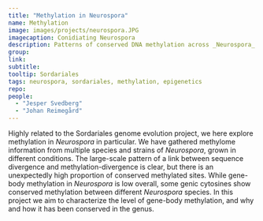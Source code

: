 ```yaml
---
title: "Methylation in Neurospora"
name: Methylation
image: images/projects/neurospora.JPG
imagecaption: Conidiating Neurospora
description: Patterns of conserved DNA methylation across _Neurospora_ species
group: 
link: 
subtitle: 
tooltip: Sordariales
tags: neurospora, sordariales, methylation, epigenetics
repo: 
people:
  - "Jesper Svedberg"
  - "Johan Reimegård"
---
```


Highly related to the Sordariales genome evolution project, we here explore methylation in _Neurospora_ in particular. We have gathered methylome information from multiple species and strains of _Neurospora_, grown in different conditions. The large-scale pattern of a link between sequence divergence and methylation-divergence is clear, but there is an unexpectedly high proportion of conserved methylated sites. While gene-body methylation in _Neurospora_ is low overall, some genic cytosines show conserved methylation between different _Neurospora_ species. In this project we aim to characterize the level of gene-body methylation, and why and how it has been conserved in the genus.
